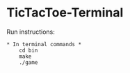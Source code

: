 # TicTacToe-Terminal


Run instructions:

    * In terminal commands * 
        cd bin
        make
        ./game
